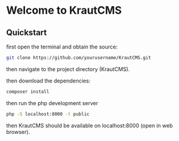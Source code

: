 # Welcome to KrautCMS

## Quickstart

first open the terminal and obtain the source:

```bash
git clone https://github.com/yourusername/KrautCMS.git
```

then navigate to the project directory (KrautCMS).

then download the dependencies:

```bash
composer install
```

then run the php development server

```bash
php -S localhost:8000 -t public
```

then KrautCMS should be available on localhost:8000 (open in web browser).